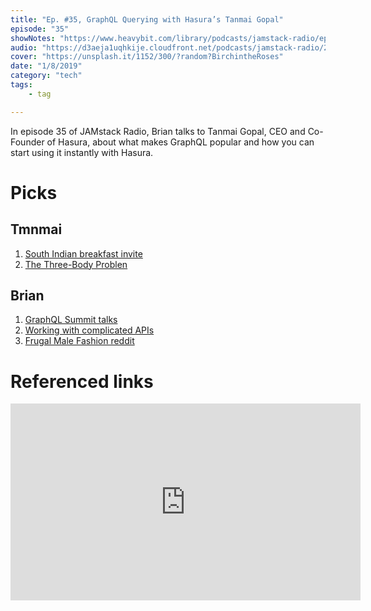 ```yaml
---
title: "Ep. #35, GraphQL Querying with Hasura’s Tanmai Gopal"
episode: "35"
showNotes: "https://www.heavybit.com/library/podcasts/jamstack-radio/ep-35-graphql-querying-with-hasuras-tanmai-gopal/"
audio: "https://d3aeja1uqhkije.cloudfront.net/podcasts/jamstack-radio/20181106-jamstack-radio-035.mp3"
cover: "https://unsplash.it/1152/300/?random?BirchintheRoses"
date: "1/8/2019"
category: "tech"
tags:
    - tag

---
```


In episode 35 of JAMstack Radio, Brian talks to Tanmai Gopal, CEO and Co-Founder of Hasura, about what makes GraphQL popular and how you can start using it instantly with Hasura.

# Picks

## Tmnmai

1. [South Indian breakfast invite](https://www.vegrecipesofindia.com/south-indian-breakfast-recipes/)
2. [The Three-Body Problen](https://www.amazon.com/Three-Body-Problem-Cixin-Liu/dp/0765382032)


## Brian

1. [GraphQL Summit talks](https://www.youtube.com/watch?v=IjJkAL4RWyQ&list=PLpi1lPB6opQzSqSuIkDbIL7f73EXcjB_7)
1. [Working with complicated APIs ](https://www.youtube.com/watch?v=H96AO5QiKk4&index=25&list=PLpi1lPB6opQywks7yYYs5jJAIRI3faRTm)
1. [Frugal Male Fashion reddit](https://www.reddit.com/r/frugalmalefashion/)

# Referenced links

<iframe width="560" height="315" src="https://www.youtube.com/embed/IjJkAL4RWyQ" frameborder="0" allow="accelerometer; autoplay; encrypted-media; gyroscope; picture-in-picture" allowfullscreen></iframe>



